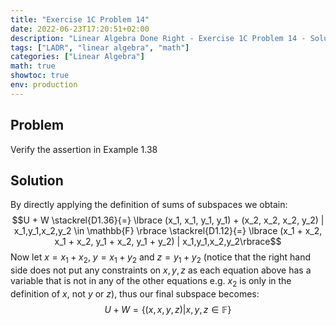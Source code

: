 ```yaml
---
title: "Exercise 1C Problem 14"
date: 2022-06-23T17:20:51+02:00
description: "Linear Algebra Done Right - Exercise 1C Problem 14 - Solution"
tags: ["LADR", "linear algebra", "math"]
categories: ["Linear Algebra"]
math: true
showtoc: true
env: production
---
```


## Problem
Verify the assertion in Example 1.38

## Solution
By directly applying the definition of sums of subspaces we obtain:
$$U + W \stackrel{D1.36}{=} \lbrace (x_1, x_1, y_1, y_1) + (x_2, x_2, x_2, y_2) | x_1,y_1,x_2,y_2 \in \mathbb{F} \rbrace \stackrel{D1.12}{=} \lbrace (x_1 + x_2, x_1 + x_2, y_1 + x_2, y_1 + y_2) | x_1,y_1,x_2,y_2\rbrace$$
Now let $x = x_1 + x_2$, $y = x_1 + y_2$ and $z = y_1 + y_2$ (notice that the right hand side does not put any constraints on $x,y,z$ as each equation above has a variable that is not in any of the other equations e.g. $x_2$ is only in the definition of $x$, not $y$ or $z$), thus our final subspace becomes:
$$U + W = \lbrace (x,x,y,z) | x,y,z \in \mathbb{F} \rbrace$$

